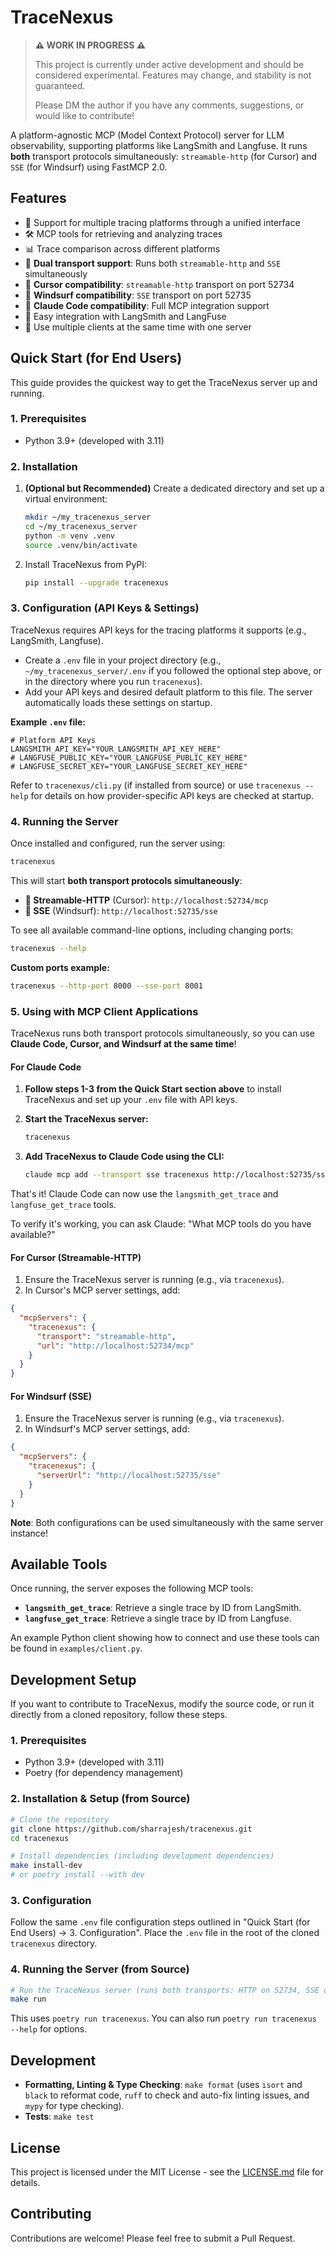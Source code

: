 # TraceNexus

> **⚠️ WORK IN PROGRESS ⚠️**
>
> This project is currently under active development and should be considered experimental. 
> Features may change, and stability is not guaranteed.
>
> Please DM the author if you have any comments, suggestions, or would like to contribute!

A platform-agnostic MCP (Model Context Protocol) server for LLM observability, supporting platforms like LangSmith and Langfuse. It runs **both** transport protocols simultaneously: `streamable-http` (for Cursor) and `SSE` (for Windsurf) using FastMCP 2.0.

## Features

- 🔄 Support for multiple tracing platforms through a unified interface
- 🛠️ MCP tools for retrieving and analyzing traces
- 📊 Trace comparison across different platforms
- 🚀 **Dual transport support**: Runs both `streamable-http` and `SSE` simultaneously
- 📡 **Cursor compatibility**: `streamable-http` transport on port 52734
- 🌊 **Windsurf compatibility**: `SSE` transport on port 52735
- 🤖 **Claude Code compatibility**: Full MCP integration support
- 🧩 Easy integration with LangSmith and LangFuse
- 🔧 Use multiple clients at the same time with one server

## Quick Start (for End Users)

This guide provides the quickest way to get the TraceNexus server up and running.

### 1. Prerequisites

- Python 3.9+ (developed with 3.11)

### 2. Installation

1.  **(Optional but Recommended)** Create a dedicated directory and set up a virtual environment:
    ```bash
    mkdir ~/my_tracenexus_server
    cd ~/my_tracenexus_server
    python -m venv .venv
    source .venv/bin/activate
    ```

2.  Install TraceNexus from PyPI:
    ```bash
    pip install --upgrade tracenexus
    ```

### 3. Configuration (API Keys & Settings)

TraceNexus requires API keys for the tracing platforms it supports (e.g., LangSmith, Langfuse).

- Create a `.env` file in your project directory (e.g., `~/my_tracenexus_server/.env` if you followed the optional step above, or in the directory where you run `tracenexus`).
- Add your API keys and desired default platform to this file. The server automatically loads these settings on startup.

**Example `.env` file:**

```env
# Platform API Keys
LANGSMITH_API_KEY="YOUR_LANGSMITH_API_KEY_HERE"
# LANGFUSE_PUBLIC_KEY="YOUR_LANGFUSE_PUBLIC_KEY_HERE"
# LANGFUSE_SECRET_KEY="YOUR_LANGFUSE_SECRET_KEY_HERE"
```

Refer to `tracenexus/cli.py` (if installed from source) or use `tracenexus --help` for details on how provider-specific API keys are checked at startup.

### 4. Running the Server

Once installed and configured, run the server using:
```bash
tracenexus
```

This will start **both transport protocols simultaneously**:
- **📡 Streamable-HTTP** (Cursor): `http://localhost:52734/mcp`
- **🌊 SSE** (Windsurf): `http://localhost:52735/sse`

To see all available command-line options, including changing ports:
```bash
tracenexus --help
```

**Custom ports example:**
```bash
tracenexus --http-port 8000 --sse-port 8001
```

### 5. Using with MCP Client Applications

TraceNexus runs both transport protocols simultaneously, so you can use **Claude Code, Cursor, and Windsurf at the same time**!

#### For Claude Code

1. **Follow steps 1-3 from the Quick Start section above** to install TraceNexus and set up your `.env` file with API keys.

2. **Start the TraceNexus server:**
   ```bash
   tracenexus
   ```

3. **Add TraceNexus to Claude Code using the CLI:**
   ```bash
   claude mcp add --transport sse tracenexus http://localhost:52735/sse
   ```

That's it! Claude Code can now use the `langsmith_get_trace` and `langfuse_get_trace` tools.

To verify it's working, you can ask Claude: "What MCP tools do you have available?"

#### For Cursor (Streamable-HTTP)

1.  Ensure the TraceNexus server is running (e.g., via `tracenexus`).
2.  In Cursor's MCP server settings, add:

```json
{
  "mcpServers": {
    "tracenexus": {
      "transport": "streamable-http",
      "url": "http://localhost:52734/mcp" 
    }
  }
}
```

#### For Windsurf (SSE)

1.  Ensure the TraceNexus server is running (e.g., via `tracenexus`).
2.  In Windsurf's MCP server settings, add:

```json
{
  "mcpServers": {
    "tracenexus": {
      "serverUrl": "http://localhost:52735/sse"
    }
  }
}
```

**Note**: Both configurations can be used simultaneously with the same server instance!

## Available Tools

Once running, the server exposes the following MCP tools:

-   **`langsmith_get_trace`**: Retrieve a single trace by ID from LangSmith.
-   **`langfuse_get_trace`**: Retrieve a single trace by ID from Langfuse.

An example Python client showing how to connect and use these tools can be found in `examples/client.py`.

## Development Setup

If you want to contribute to TraceNexus, modify the source code, or run it directly from a cloned repository, follow these steps.

### 1. Prerequisites

- Python 3.9+ (developed with 3.11)
- Poetry (for dependency management)

### 2. Installation & Setup (from Source)

```bash
# Clone the repository
git clone https://github.com/sharrajesh/tracenexus.git
cd tracenexus

# Install dependencies (including development dependencies)
make install-dev
# or poetry install --with dev
```

### 3. Configuration
Follow the same `.env` file configuration steps outlined in "Quick Start (for End Users) -> 3. Configuration". Place the `.env` file in the root of the cloned `tracenexus` directory.

### 4. Running the Server (from Source)

```bash
# Run the TraceNexus server (runs both transports: HTTP on 52734, SSE on 52735)
make run
```
This uses `poetry run tracenexus`. You can also run `poetry run tracenexus --help` for options.

## Development

- **Formatting, Linting & Type Checking**: `make format` (uses `isort` and `black` to reformat code, `ruff` to check and auto-fix linting issues, and `mypy` for type checking).
- **Tests**: `make test`

## License

This project is licensed under the MIT License - see the [LICENSE.md](LICENSE.md) file for details.

## Contributing

Contributions are welcome! Please feel free to submit a Pull Request.
